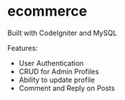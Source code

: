 # ecommerce
Built with CodeIgniter and MySQL

Features:
- User Authentication
- CRUD for Admin Profiles
- Ability to update profile
- Comment and Reply on Posts
